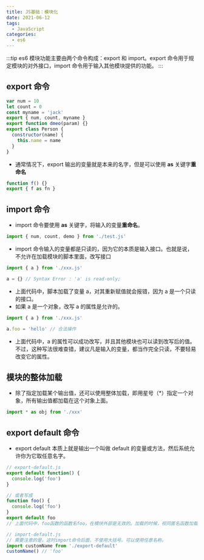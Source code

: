 ```yaml
---
title: JS基础：模块化
date: 2021-06-12
tags:
  - JavaScript
categories:
  - es6
---
```


:::tip
es6 模块功能主要由两个命令构成：export 和 import。export 命令用于规定模块的对外接口，import 命令用于输入其他模块提供的功能。
:::

## export 命令

```js
var num = 10
let count = 0
const myname = 'jack'
export { num, count, myname }
export function dmeo(param) {}
export class Person {
  constructor(name) {
    this.name = name
  }
}
```

- 通常情况下，export 输出的变量就是本来的名字，但是可以使用 **as** 关键字**重命名**

```js
function f() {}
export { f as fn }
```

## import 命令

- import 命令要使用 **as** 关键字，将输入的变量**重命名**。

```js
import { num, count, demo } from './test.js'
```

- import 命令输入的变量都是只读的，因为它的本质是输入接口。也就是说，不允许在加载模块的脚本里面，改写接口

```js
import { a } from './xxx.js'

a = {} // Syntax Error : 'a' is read-only;
```

- 上面代码中，脚本加载了变量 a，对其重新赋值就会报错，因为 a 是一个只读的接口。
- 如果 a 是一个对象，改写 a 的属性是允许的。

```js
import { a } from './xxx.js'

a.foo = 'hello' // 合法操作
```

- 上面代码中，a 的属性可以成功改写，并且其他模块也可以读到改写后的值。不过，这种写法很难查错，建议凡是输入的变量，都当作完全只读，不要轻易改变它的属性。

## 模块的整体加载

- 除了指定加载某个输出值，还可以使用整体加载，即用星号（\*）指定一个对象，所有输出值都加载在这个对象上面。

```js
import * as obj from './xxx'
```

## export default 命令

- export default 本质上就是输出一个叫做 default 的变量或方法，然后系统允许你为它取任意名字。

```js
// export-default.js
export default function() {
  console.log('foo')
}

// 或者写成
function foo() {
  console.log('foo')
}
export default foo
// 上面代码中，foo函数的函数名foo，在模块外部是无效的。加载的时候，视同匿名函数加载。

// import-default.js
// 需要注意的是，这时import命令后面，不使用大括号。可以使用任意名称。
import customName from './export-default'
customName() // 'foo'
```
